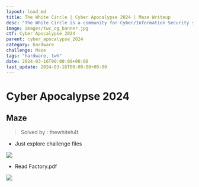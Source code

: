 ```yaml
---
layout: load_md
title: The White Circle | Cyber Apocalypse 2024 | Maze Writeup
desc: "The White Circle is a community for Cyber/Information Security students, enthusiasts and professionals. You can discuss anything related to Security, share your knowledge with others, get help when you need it and proceed further in your journey with amazing people from all over the world."
image: images/twc_og_banner.jpg
ctf: Cyber Apocalypse 2024
parent: cyber_apocalypse_2024
category: hardware
challenge: Maze
tags: "hardware, twh"
date: 2024-03-16T00:00:00+00:00
last_update: 2024-03-16T00:00:00+00:00
---
```


<h1 class="heading card-title white-text">Cyber Apocalypse 2024</h1>

## Maze
> Solved by : thewhiteh4t

- Just explore challenge files

![](https://i.imgur.com/0lcZGGJ.png)

- Read Factory.pdf

![](https://i.imgur.com/4xU2Z7N.png)